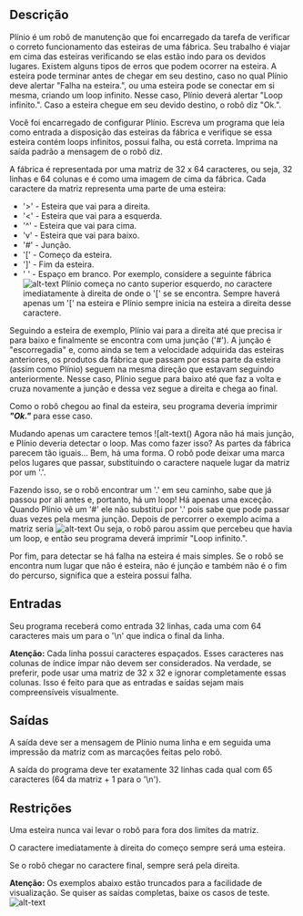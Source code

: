 ## Descrição
Plínio é um robô de manutenção que foi encarregado da tarefa de verificar o correto funcionamento das esteiras de uma fábrica. Seu trabalho é viajar em cima das esteiras verificando se elas estão indo para os devidos lugares. Existem alguns tipos de erros que podem ocorrer na esteira. A esteira pode terminar antes de chegar em seu destino, caso no qual Plínio deve alertar "Falha na esteira.", ou uma esteira pode se conectar em si mesma, criando um loop infinito. Nesse caso, Plínio deverá alertar "Loop infinito.". Caso a esteira chegue em seu devido destino, o robô diz "Ok.".

Você foi encarregado de configurar Plínio. Escreva um programa que leia como entrada a disposição das esteiras da fábrica e verifique se essa esteira contém loops infinitos, possui falha, ou está correta. Imprima na saída padrão a mensagem de o robô diz.

A fábrica é representada por uma matriz de 32 x 64 caracteres, ou seja, 32 linhas e 64 colunas e é como uma imagem de cima da fábrica. Cada caractere da matriz representa uma parte de uma esteira:

* '>' - Esteira que vai para a direita.
* '<' - Esteira que vai para a esquerda.
* '^' - Esteira que vai para cima.
* 'v' - Esteira que vai para baixo.
* '#' - Junção.
* '[' - Começo da esteira.
* ']' - Fim da esteira.
* ' ' - Espaço em branco.
Por exemplo, considere a seguinte fábrica
![alt-text]()
Plínio começa no canto superior esquerdo, no caractere imediatamente à direita de onde o '[' se se encontra. Sempre haverá apenas um '[' na esteira e Plínio sempre inicia na esteira a direita desse caractere.

Seguindo a esteira de exemplo, Plínio vai para a direita até que precisa ir para baixo e finalmente se encontra com uma junção ('#'). A junção é "escorregadia" e, como ainda se tem a velocidade adquirida das esteiras anteriores, os produtos da fábrica que passam por essa parte da esteira (assim como Plínio) seguem na mesma direção que estavam seguindo anteriormente. Nesse caso, Plínio segue para baixo até que faz a volta e cruza novamente a junção e dessa vez segue a direita e chega ao final.

Como o robô chegou ao final da esteira, seu programa deveria imprimir *__"Ok."__* para esse caso.

Mudando apenas um caractere temos
![alt-text()
Agora não há mais junção, e Plínio deveria detectar o loop. Mas como fazer isso? As partes da fábrica parecem tão iguais... Bem, há uma forma. O robô pode deixar uma marca pelos lugares que passar, substituindo o caractere naquele lugar da matriz por um '.'.

Fazendo isso, se o robô encontrar um '.' em seu caminho, sabe que já passou por ali antes e, portanto, há um loop! Há apenas uma exceção. Quando Plínio vê um '#' ele não substitui por '.' pois sabe que pode passar duas vezes pela mesma junção. Depois de percorrer o exemplo acima a matriz seria
![alt-text]()
Ou seja, o robô parou assim que percebeu que havia um loop, e então seu programa deverá imprimir "Loop infinito.".

Por fim, para detectar se há falha na esteira é mais simples. Se o robô se encontra num lugar que não é esteira, não é junção e também não é o fim do percurso, significa que a esteira possui falha.

## Entradas
Seu programa receberá como entrada 32 linhas, cada uma com 64 caracteres mais um para o '\n' que indica o final da linha.

**Atenção:** Cada linha possui caracteres espaçados. Esses caracteres nas colunas de índice ímpar não devem ser considerados. Na verdade, se preferir, pode usar uma matriz de 32 x 32 e ignorar completamente essas colunas. Isso é feito para que as entradas e saídas sejam mais compreensíveis visualmente.

## Saídas
A saída deve ser a mensagem de Plínio numa linha e em seguida uma impressão da matriz com as marcações feitas pelo robô.

A saída do programa deve ter exatamente 32 linhas cada qual com 65 caracteres (64 da matriz + 1 para o '\n').

## Restrições
Uma esteira nunca vai levar o robô para fora dos limites da matriz.

O caractere imediatamente à direita do começo sempre será uma esteira.

Se o robô chegar no caractere final, sempre será pela direita.

**Atenção:** Os exemplos abaixo estão truncados para a facilidade de visualização. Se quiser as saídas completas, baixe os casos de teste.
![alt-text]()
